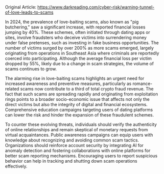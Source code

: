 Original Article: https://www.darkreading.com/cyber-risk/warning-tunnel-of-love-leads-to-scams

In 2024, the prevalence of love-baiting scams, also known as "pig butchering," saw a significant increase, with reported financial losses jumping by 40%. These schemes, often initiated through dating apps or sites, involve fraudsters who deceive victims into surrendering money under false pretenses, such as investing in fake business opportunities. The number of victims surged by over 200% as more scams emerged, largely originating from operations in Southeast Asia where criminals are reportedly coerced into participating. Although the average financial loss per victim dropped by 55%, likely due to a change in scam strategies, the volume of scams continues to grow.

The alarming rise in love-baiting scams highlights an urgent need for increased awareness and preventive measures, particularly as romance-related scams now contribute to a third of total crypto fraud revenue. The fact that such scams are spreading rapidly and originating from exploitation rings points to a broader socio-economic issue that affects not only the direct victims but also the integrity of digital and financial ecosystems. Comprehensive education campaigns targeting users of dating platforms can lower the risk and hinder the expansion of these fraudulent schemes.

To counter these evolving threats, individuals should verify the authenticity of online relationships and remain skeptical of monetary requests from virtual acquaintances. Public awareness campaigns can equip users with knowledge about recognizing and avoiding common scam tactics. Organizations should reinforce account security by integrating AI for anomaly detection and fostering collaborations with online platforms for better scam reporting mechanisms. Encouraging users to report suspicious behavior can help in tracking and shutting down scam operations effectively.